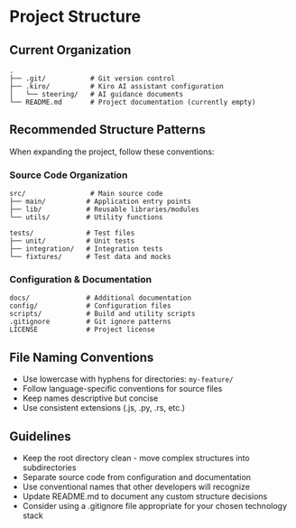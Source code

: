 # Project Structure

## Current Organization
```
.
├── .git/           # Git version control
├── .kiro/          # Kiro AI assistant configuration
│   └── steering/   # AI guidance documents
└── README.md       # Project documentation (currently empty)
```

## Recommended Structure Patterns
When expanding the project, follow these conventions:

### Source Code Organization
```
src/                # Main source code
├── main/          # Application entry points
├── lib/           # Reusable libraries/modules
└── utils/         # Utility functions

tests/             # Test files
├── unit/          # Unit tests
├── integration/   # Integration tests
└── fixtures/      # Test data and mocks
```

### Configuration & Documentation
```
docs/              # Additional documentation
config/            # Configuration files
scripts/           # Build and utility scripts
.gitignore         # Git ignore patterns
LICENSE            # Project license
```

## File Naming Conventions
- Use lowercase with hyphens for directories: `my-feature/`
- Follow language-specific conventions for source files
- Keep names descriptive but concise
- Use consistent extensions (.js, .py, .rs, etc.)

## Guidelines
- Keep the root directory clean - move complex structures into subdirectories
- Separate source code from configuration and documentation
- Use conventional names that other developers will recognize
- Update README.md to document any custom structure decisions
- Consider using a .gitignore file appropriate for your chosen technology stack